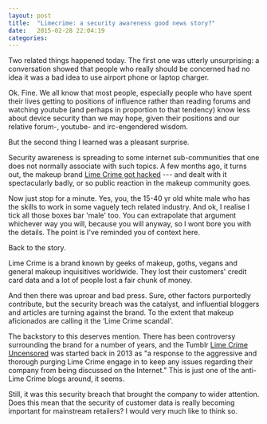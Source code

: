 ```yaml
---
layout: post
title:  "Limecrime: a security awareness good news story?"
date:   2015-02-28 22:04:19
categories:
---
```


Two related things happened today. The first one was utterly unsurprising: a conversation showed that people who really should be concerned had no idea it was a bad idea to use airport phone or laptop charger. 

Ok. Fine. We all know that most people, especially people who have spent their lives getting to positions of influence rather than reading forums and watching youtube (and perhaps in proportion to that tendency) know less about device security than we may hope, given their positions and our relative forum-, youtube- and irc-engendered wisdom.

But the second thing I learned was a pleasant surprise. 

Security awareness is spreading to some internet sub-communities that one does not normally associate with such topics. A few months ago, it turns out, the makeup brand [Lime Crime got hacked](http://jezebel.com/lime-crimes-website-is-hacked-customer-information-sto-1686744501) --- and dealt with it spectacularly badly, or so public reaction in the makeup community goes. 

Now just stop for a minute. Yes, you, the 15-40 yr old white male who has the skills to work in some vaguely tech related industry. And ok, I realise I tick all those boxes bar 'male' too. You can extrapolate that argument whichever way you will, because you will anyway, so I wont bore you with the details. The point is I've reminded you of context here.

Back to the story.

Lime Crime is a brand known by geeks of makeup, goths, vegans and general makeup inquisitives worldwide. They lost their customers' credit card data and a lot of people lost a fair chunk of money.

And then there was uproar and bad press. Sure, other factors purportedly contribute, but the security breach was the catalyst, and influential bloggers and articles are turning against the brand. To the extent that makeup aficionados are calling it the ‘Lime Crime scandal'.

The backstory to this deserves mention. There has been controversy surrounding the brand for a number of years, and the Tumblr [Lime Crime Uncensored](http://limecrimeuncensored.tumblr.com/) was started back in 2013 as "a response to the aggressive and thorough purging Lime Crime engage in to keep any issues regarding their company from being discussed on the Internet." This is just one of the anti-Lime Crime blogs around, it seems.

Still, it was this security breach that brought the company to wider attention. Does this mean that the security of customer data is really becoming important for mainstream retailers? I would very much like to think so.